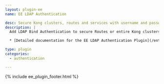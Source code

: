 ```yaml
---
layout: plugin-ee
name: EE LDAP Authentication

desc: Secure Kong clusters, routes and services with username and password protection
description: |
  Add LDAP Bind Authentication to secure Routes or entire Kong clusters with username and password protection.

  * [Detailed documentation for the EE LDAP Authentication Plugin](/enterprise/latest/plugins/ldap-authentication-advanced/)

type: plugin
categories:
  - authentication

---
```


{% include ee_plugin_footer.html %}
